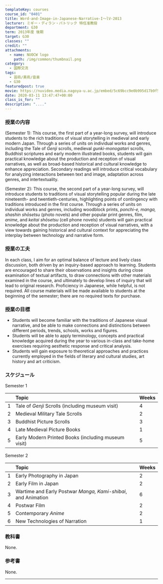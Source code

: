 ```yaml
---
templateKey: courses
course_id: "0401"
title: Word-and-Image-in-Japanese-Narrative-I〜lV-2013
lecturer: ミギー・ディラン・パトリック 特任准教授
department: G30
term: 2013年度 後期
target: G30
classes: ""
credit: ""
attachments:
  - name: NUOCW logo
    path: /img/common/thumbnail.png
category:
  - 国際交流
tags:
  - 芸術/美術/音楽
  - G30
featuredpost: true
movie: https://nuvideo.media.nagoya-u.ac.jp/embed/5c69bcc9e0b995d17b9f500c2e6fdbdceb3629c9
date: 2020-03-11 13:47:47+00:00
class_is_for: ""
description: "...."
---
```


### 授業の内容

(Semester 1): This course, the first part of a year-long survey, will introduce students to the rich traditions of visual storytelling in medieval and early modern Japan. Through a series of units on individual works and genres, including the Tale of _Genji_ scrolls, medieval _gunki-monogatari_ scrolls, Buddhist scriptures and early modern illustrated books, students will gain practical knowledge about the production and reception of visual narratives, as well as broad-based historical and cultural knowledge to enhance appreciation. Secondary readings will introduce critical vocabulary for analyzing interactions between text and image, adaptation across genres, and intertextuality.

(Semester 2): This course, the second part of a year-long survey, will introduce students to traditions of visual storytelling popular during the late nineteenth- and twentieth-centuries, highlighting points of contingency with traditions introduced in the first course. Through a series of units on individual works and genres, including woodblock prints, _ponchi-e, manga, shashin shōsetsu_ (photo novels) and other popular print genres, film, _anime_, and _keitai shōsetsu_ (cell phone novels) students will gain practical knowledge about the production and reception of visual narratives, with a view towards gaining historical and cultural context for appreciating the interplay between technology and narrative form.

### 授業の工夫

In each class, I aim for an optimal balance of lecture and lively class discussion, both driven by an inquiry-based approach to learning. Students are encouraged to share their observations and insights during close examination of textual artifacts, to draw connections with other materials examined in the course, and ultimately to develop lines of inquiry that will lead to original research. Proficiency in Japanese, while helpful, is not required. All course materials will be made available to students at the beginning of the semester; there are no required texts for purchase.

### 授業の目標

- Students will become familiar with the traditions of Japanese visual narrative, and be able to make connections and distinctions between different periods, trends, schools, works and figures.
- Students will be able to apply terminology, concepts and practical knowledge acquired during the year to various in-class and take-home exercises requiring aesthetic response and critical analysis.
- Students will gain exposure to theoretical approaches and practices currently employed in the fields of literary and cultural studies, art history and art criticism.

### スケジュール

Semester 1

|     | Topic                                               | Weeks |
| --: | :-------------------------------------------------- | :---- |
|   1 | Tale of _Genji_ Scrolls (including museum visit)    | 4     |
|   2 | Medieval Military Tale Scrolls                      | 2     |
|   3 | Buddhist Picture Scrolls                            | 3     |
|   4 | Late Medieval Picture Books                         | 1     |
|   5 | Early Modern Printed Books (including museum visit) | 5     |

Semester 2

|     | Topic                                                         | Weeks |
| --: | :------------------------------------------------------------ | ----- |
|   1 | Early Photography in Japan                                    | 2     |
|   2 | Early Film in Japan                                           | 2     |
|   3 | Wartime and Early Postwar _Manga, Kami-shibai_, and Animation | 6     |
|   4 | Postwar Film                                                  | 2     |
|   5 | Contemporary _Anime_                                          | 2     |
|   6 | New Technologies of Narration                                 | 1     |

### 教科書

None.

### 参考書

None.

---
